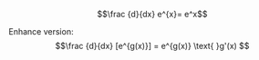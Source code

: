 
$$\frac {d}{dx} e^{x}= e^x$$

Enhance version: 
$$\frac {d}{dx} [e^{g(x)}] = e^{g(x)} \text{ }g'(x) $$